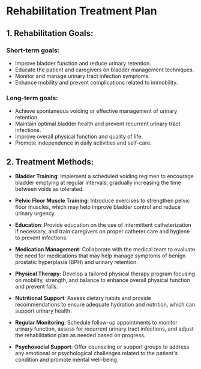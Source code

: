 # Rehabilitation Treatment Plan

## 1. Rehabilitation Goals:
### Short-term goals:
- Improve bladder function and reduce urinary retention.
- Educate the patient and caregivers on bladder management techniques.
- Monitor and manage urinary tract infection symptoms.
- Enhance mobility and prevent complications related to immobility.

### Long-term goals:
- Achieve spontaneous voiding or effective management of urinary retention.
- Maintain optimal bladder health and prevent recurrent urinary tract infections.
- Improve overall physical function and quality of life.
- Promote independence in daily activities and self-care.

## 2. Treatment Methods:
- **Bladder Training**: Implement a scheduled voiding regimen to encourage bladder emptying at regular intervals, gradually increasing the time between voids as tolerated.
  
- **Pelvic Floor Muscle Training**: Introduce exercises to strengthen pelvic floor muscles, which may help improve bladder control and reduce urinary urgency.

- **Education**: Provide education on the use of intermittent catheterization if necessary, and train caregivers on proper catheter care and hygiene to prevent infections.

- **Medication Management**: Collaborate with the medical team to evaluate the need for medications that may help manage symptoms of benign prostatic hyperplasia (BPH) and urinary retention.

- **Physical Therapy**: Develop a tailored physical therapy program focusing on mobility, strength, and balance to enhance overall physical function and prevent falls.

- **Nutritional Support**: Assess dietary habits and provide recommendations to ensure adequate hydration and nutrition, which can support urinary health.

- **Regular Monitoring**: Schedule follow-up appointments to monitor urinary function, assess for recurrent urinary tract infections, and adjust the rehabilitation plan as needed based on progress.

- **Psychosocial Support**: Offer counseling or support groups to address any emotional or psychological challenges related to the patient's condition and promote mental well-being.
